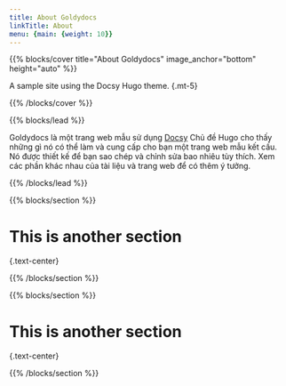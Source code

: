 ```yaml
---
title: About Goldydocs
linkTitle: About
menu: {main: {weight: 10}}
---
```


{{% blocks/cover title="About Goldydocs" image_anchor="bottom" height="auto" %}}

A sample site using the Docsy Hugo theme.
{.mt-5}

{{% /blocks/cover %}}

{{% blocks/lead %}}

Goldydocs là một trang web mẫu sử dụng [Docsy](https://github.com/google/docsy)
Chủ đề Hugo cho thấy những gì nó có thể làm và cung cấp cho bạn một trang web mẫu
kết cấu. Nó được thiết kế để bạn sao chép và chỉnh sửa bao nhiêu tùy thích. Xem
các phần khác nhau của tài liệu và trang web để có thêm ý tưởng.

{{% /blocks/lead %}}

{{% blocks/section %}}

# This is another section
{.text-center}

{{% /blocks/section %}}

{{% blocks/section %}}

# This is another section
{.text-center}

{{% /blocks/section %}}
